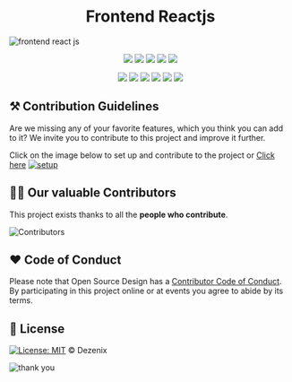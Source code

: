 <h1 align="center">Frontend Reactjs</h1>

![frontend react js](https://user-images.githubusercontent.com/79747022/138315620-27e08c22-aec8-4b08-9496-e036a73dc622.png)

<div align="center">

<a href="https://github.com/Dezenix/frontend-reactjs"><img src="https://badges.frapsoft.com/os/v1/open-source.svg?v=103"></a>
<a href="https://github.com/Dezenix/frontend-reactjs"><img src="https://img.shields.io/badge/Built%20by-Designers-0059b3"></a>
<a href="https://github.com/Dezenix/frontend-reactjs"><img src="https://img.shields.io/static/v1.svg?label=Contributions&message=Welcome&color=yellow"></a>
<a href="https://github.com/smaranjitghose/"><img src="https://img.shields.io/badge/Maintained%3F-yes-brightgreen.svg?v=103"></a>
<a href="https://github.com/Dezenix/frontend-reactjs/blob/master/LICENSE"><img src="https://img.shields.io/badge/license-MIT-blue.svg?v=103"></a>

<a href="https://github.com/Dezenix/frontend-reactjs/graphs/contributors"><img src="https://img.shields.io/github/contributors/Dezenix/frontend-reactjs?color=brightgreen"></a>
<a href="https://github.com/Dezenix/frontend-reactjs/stargazers"><img src="https://img.shields.io/github/stars/Dezenix/frontend-reactjs?color=0059b3"></a>
<a href="https://github.com/Dezenix/frontend-reactjs/network/members"><img src="https://img.shields.io/github/forks/Dezenix/frontend-reactjs?color=yellow"></a>
<a href="https://github.com/Dezenix/frontend-reactjs/issues?q=is%3Aissue+is%3Aclosed"><img src="https://img.shields.io/github/issues-closed-raw/Dezenix/frontend-reactjs?color=yellow"></a>
<a href="https://github.com/Dezenix/frontend-reactjs/pulls"><img src="https://img.shields.io/github/issues-pr/Dezenix/frontend-reactjs?color=brightgreen"></a>
<a href="https://github.com/Dezenix/frontend-reactjs/pulls?q=is%3Apr+is%3Aclosed"><img src="https://img.shields.io/github/issues-pr-closed-raw/Dezenix/frontend-reactjs?color=0059b3"></a>
<!-- <a href="https://github.com/Dezenix/frontend-reactjs/issues"><img src="https://img.shields.io/github/issues/Dezenix/frontend-reactjs?color=0059b3"></a> -->

</div>

## ⚒️ Contribution Guidelines

Are we missing any of your favorite features, which you think you can add to it? We invite you to contribute to this project and improve it further.

Click on the image below to set up and contribute to the project or [Click here](https://github.com/Dezenix/.github/blob/main/CONTRIBUTING.md)
[![setup](https://user-images.githubusercontent.com/79747022/138315489-6cd2c72b-8b48-4c0b-ab88-94b652b32b69.png)](https://github.com/Dezenix/.github/blob/main/CONTRIBUTING.md)

## 👨‍💻 Our valuable Contributors

This project exists thanks to all the **people who contribute**.

![Contributors](https://contributors-img.web.app/image?repo=Dezenix/frontend-reactjs)

## ❤️ Code of Conduct

Please note that Open Source Design has a [Contributor Code of Conduct](https://github.com/Dezenix/.github/blob/main/CODE_OF_CONDUCT.md). By participating in this project online or at events you agree to abide by its terms.

## 📜 License

[![License: MIT](https://img.shields.io/badge/License-MIT-yellow.svg)](./LICENSE) © Dezenix

![thank you](https://user-images.githubusercontent.com/79747022/138315571-2fada971-61f9-4008-9fa0-ac60bd655056.png)
